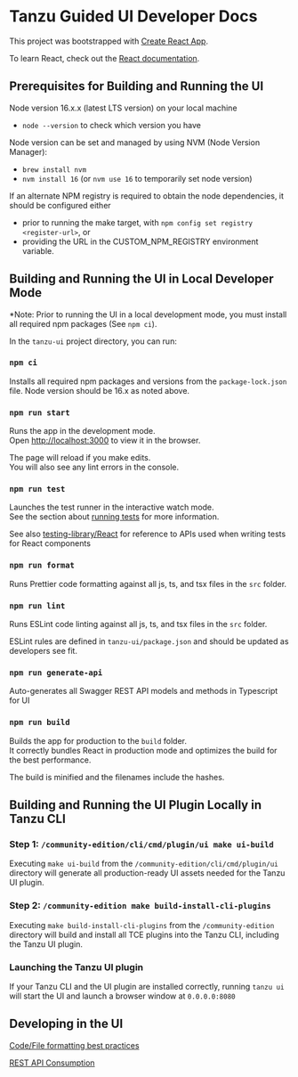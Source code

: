# Tanzu Guided UI Developer Docs

This project was bootstrapped with [Create React App](https://github.com/facebook/create-react-app).

To learn React, check out the [React documentation](https://reactjs.org/).

## Prerequisites for Building and Running the UI

Node version 16.x.x (latest LTS version) on your local machine

- `node --version` to check which version you have

Node version can be set and managed by using NVM (Node Version Manager):

- `brew install nvm`
- `nvm install 16` (or `nvm use 16` to temporarily set node version)

If an alternate NPM registry is required to obtain the node dependencies, it should be configured either

- prior to running the make target, with `npm config set registry <register-url>`, or
- providing the URL in the CUSTOM_NPM_REGISTRY environment variable.

## Building and Running the UI in Local Developer Mode

*Note: Prior to running the UI in a local development mode, you must install all required npm packages (See `npm ci`).

In the `tanzu-ui` project directory, you can run:

### `npm ci`

Installs all required npm packages and versions from the `package-lock.json` file. Node version should be 16.x as noted above.

### `npm run start`

Runs the app in the development mode.\
Open [http://localhost:3000](http://localhost:3000) to view it in the browser.

The page will reload if you make edits.\
You will also see any lint errors in the console.

### `npm run test`

Launches the test runner in the interactive watch mode.\
See the section about [running tests](https://create-react-app.dev/docs/running-tests/) for more information.

See also [testing-library/React](https://testing-library.com/docs/react-testing-library/intro/) for reference to APIs used when writing tests for React components

### `npm run format`

Runs Prettier code formatting against all js, ts, and tsx files in the `src` folder.

### `npm run lint`

Runs ESLint code linting against all js, ts, and tsx files in the `src` folder.

ESLint rules are defined in `tanzu-ui/package.json` and should be updated as developers see fit.

### `npm run generate-api`

Auto-generates all Swagger REST API models and methods in Typescript for UI

### `npm run build`

Builds the app for production to the `build` folder.\
It correctly bundles React in production mode and optimizes the build for the best performance.

The build is minified and the filenames include the hashes.

## Building and Running the UI Plugin Locally in Tanzu CLI

### Step 1: `/community-edition/cli/cmd/plugin/ui make ui-build`

Executing `make ui-build` from the `/community-edition/cli/cmd/plugin/ui` directory will generate all production-ready UI assets needed for the Tanzu UI plugin.

### Step 2: `/community-edition make build-install-cli-plugins`

Executing `make build-install-cli-plugins` from the `/community-edition` directory will build and install all TCE plugins into the Tanzu CLI, including the Tanzu UI plugin.

### Launching the Tanzu UI plugin

If your Tanzu CLI and the UI plugin are installed correctly, running `tanzu ui` will start the UI and launch a browser window at `0.0.0.0:8080`

## Developing in the UI

[Code/File formatting best practices](./FORMATTING.md)

[REST API Consumption](./RESTAPIS.md)
